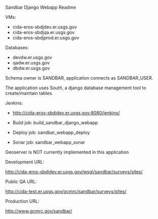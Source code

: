 Sandbar Django Webapp Readme

VMs:

* cida-eros-sbdjdev.er.usgs.gov
* cida-eros-sbdjqa.er.usgs.gov
* cida-eros-sbdjprod.er.usgs.gov

Databases:

* devdw.er.usgs.gov
* qadw.er.usgs.gov
* dbdw.er.usgs.gov

Schema owner is SANDBAR, application connects as SANDBAR_USER.

The application uses South, a django database management tool to create/maintain tables.

Jenkins:

* http://cida-eros-sbdjdev.er.usgs.gov:8080/jenkins/

* Build job: build_sandbar_django_webapp
* Deploy job: sandbar_webapp_deploy
* Sonar job: sandbar_webapp_sonar

Geoserver is NOT currently implemented in this application

Development URL:

http://cida-eros-sbdjdev.er.usgs.gov/wsgi/sandbar/surveys/sites/

Public QA URL:

http://cida-test.er.usgs.gov/gcmrc/sandbar/surveys/sites/

Production URL:

http://www.gcmrc.gov/sandbar/